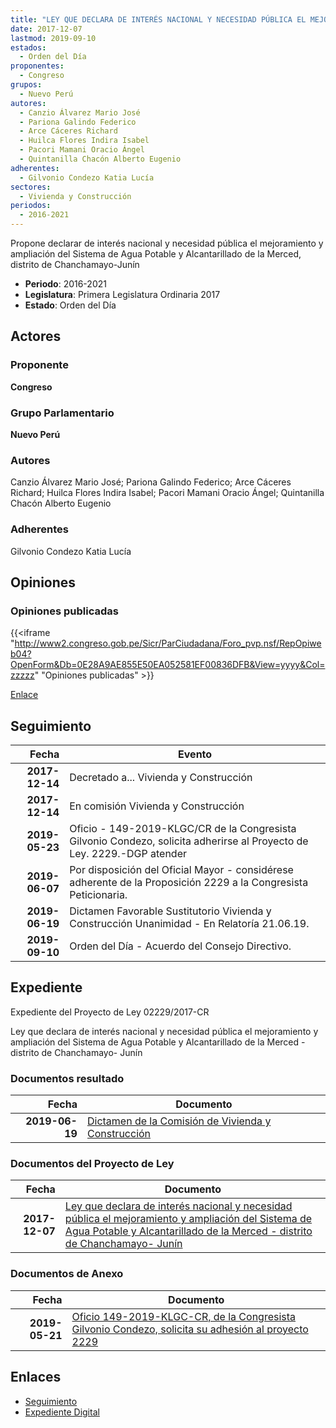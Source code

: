 ```yaml
---
title: "LEY QUE DECLARA DE INTERÉS NACIONAL Y NECESIDAD PÚBLICA EL MEJORAMIENTO Y LA AMPLIACIÓN DEL SISTEMA DE AGUA POTABLE Y ALCANTARILLADO DE LA MERCED-DISTRITO DE CHACHAMAYO-JUNÍN"
date: 2017-12-07
lastmod: 2019-09-10
estados: 
  - Orden del Día
proponentes: 
  - Congreso
grupos: 
  - Nuevo Perú
autores: 
  - Canzio Álvarez Mario José
  - Pariona Galindo Federico
  - Arce Cáceres Richard
  - Huilca Flores Indira Isabel
  - Pacori Mamani Oracio Ángel
  - Quintanilla Chacón Alberto Eugenio
adherentes: 
  - Gilvonio Condezo Katia Lucía
sectores: 
  - Vivienda y Construcción
periodos: 
  - 2016-2021
---
```


Propone declarar de interés nacional y necesidad pública el mejoramiento y ampliación del Sistema de Agua Potable y Alcantarillado de la Merced, distrito de Chanchamayo-Junín

- **Periodo**: 2016-2021
- **Legislatura**: Primera Legislatura Ordinaria 2017
- **Estado**: Orden del Día

## Actores

### Proponente

**Congreso**

### Grupo Parlamentario

**Nuevo Perú**

### Autores

Canzio Álvarez Mario José; Pariona Galindo Federico; Arce Cáceres Richard; Huilca Flores Indira Isabel; Pacori Mamani Oracio Ángel; Quintanilla Chacón Alberto Eugenio

### Adherentes

Gilvonio Condezo Katia Lucía


## Opiniones

### Opiniones publicadas

{{<iframe "http://www2.congreso.gob.pe/Sicr/ParCiudadana/Foro_pvp.nsf/RepOpiweb04?OpenForm&Db=0E28A9AE855E50EA052581EF00836DFB&View=yyyy&Col=zzzzz" "Opiniones publicadas" >}}

[Enlace](http://www2.congreso.gob.pe/Sicr/ParCiudadana/Foro_pvp.nsf/RepOpiweb04?OpenForm&Db=0E28A9AE855E50EA052581EF00836DFB&View=yyyy&Col=zzzzz)

## Seguimiento

| Fecha | Evento |
|------:|--------|
| **2017-12-14** | Decretado a... Vivienda y Construcción|
| **2017-12-14** | En comisión Vivienda y Construcción|
| **2019-05-23** | Oficio - 149-2019-KLGC/CR de la Congresista Gilvonio Condezo, solicita adherirse al Proyecto de Ley. 2229.-DGP atender|
| **2019-06-07** | Por disposición del Oficial Mayor - considérese adherente de la Proposición 2229 a la Congresista Peticionaria.|
| **2019-06-19** | Dictamen Favorable Sustitutorio Vivienda y Construcción Unanimidad - En Relatoría 21.06.19.|
| **2019-09-10** | Orden del Día - Acuerdo del Consejo Directivo.|


## Expediente

Expediente del Proyecto de Ley 02229/2017-CR

Ley que declara de interés nacional y necesidad pública el mejoramiento y ampliación del Sistema de Agua Potable y Alcantarillado de la Merced - distrito de Chanchamayo- Junín


### Documentos resultado

| Fecha | Documento |
|------:|--------|
| **2019-06-19** | [Dictamen de la Comisión de Vivienda y Construcción](http://www.leyes.congreso.gob.pe/Documentos/2016_2021/Dictamenes/Proyectos_de_Ley/02229DC24MAY20190619.pdf) |

### Documentos del Proyecto de Ley

| Fecha | Documento |
|------:|--------|
| **2017-12-07** | [Ley que declara de interés nacional y necesidad pública el mejoramiento y ampliación del Sistema de Agua Potable y Alcantarillado de la Merced - distrito de Chanchamayo- Junín](http://www.leyes.congreso.gob.pe/Documentos/2016_2021/Proyectos_de_Ley_y_de_Resoluciones_Legislativas/PL0222920171207..pdf) |

### Documentos de Anexo

| Fecha | Documento |
|------:|--------|
| **2019-05-21** | [Oficio 149-2019-KLGC-CR, de la Congresista Gilvonio Condezo, solicita su adhesión al proyecto 2229](http://www.leyes.congreso.gob.pe/Documentos/2016_2021/Adhesiones/Proyectos_de_Ley/OFICIO-149-2019-KLGC-CR.pdf) |

## Enlaces 

- [Seguimiento](http://www2.congreso.gob.pehttp://www2.congreso.gob.pe/Sicr/TraDocEstProc/CLProLey2016.nsf/f7fff46988ca05b1052578e100829cc7/a2d75fabab284a30052581f000006cef?OpenDocument)
- [Expediente Digital](http://www2.congreso.gob.pehttp://www2.congreso.gob.pe/Sicr/TraDocEstProc/CLProLey2016.nsf/f7fff46988ca05b1052578e100829cc7/a2d75fabab284a30052581f000006cef?OpenDocument&Click=05257FB7005EB655.eb71d0cf91d8294e05256cdf006b5706/$Body/0.1C6C)
